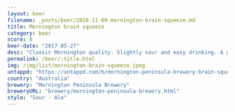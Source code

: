 ```yaml
---
layout: beer
filename: _posts/beer/2016-11-09-mornington-brain-squeeze.md
title: Mornington brain squeeze
category: beer
score: 8
beer-date: "2017-05-27"
desc: "Classic Mornington quality. Slightly sour and easy drinking. A good all day beverage"
permalink: /beer/:title.html
img: /img/list/mornington-brain-squeeze.jpeg
untappd: "https://untappd.com/b/mornington-peninsula-brewery-brain-squeeze/1797359"
country: "Australia"
brewery: "Mornington Peninsula Brewery"
breweryURL: "brewery/mornington-peninsula-brewery.html"
style: "Sour - Ale"
---
```

